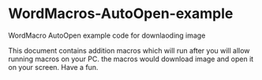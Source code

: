 # WordMacros-AutoOpen-example
WordMacro AutoOpen example code for downlaoding image

This document contains addition macros which will run after you will allow running macros on your PC. 
the macros would download image and open it on your screen.
Have a fun.
